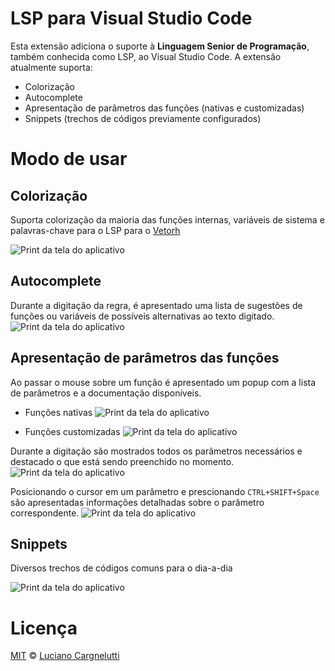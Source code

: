 # LSP para Visual Studio Code

Esta extensão adiciona o suporte à **Linguagem Senior de Programação**, também conhecida como LSP, ao Visual Studio Code. A extensão atualmente suporta:

* Colorização
* Autocomplete
* Apresentação de parâmetros das funções (nativas e customizadas)
* Snippets (trechos de códigos previamente configurados)

# Modo de usar

## Colorização

Suporta colorização da maioria das funções internas, variáveis de sistema e palavras-chave para o LSP para o [Vetorh](https://www.senior.com.br/)

 ![Print da tela do aplicativo](https://github.com/llutti/vscode-language-lsp/blob/master/screenshots/colorizacao.png)

## Autocomplete

Durante a digitação da regra, é apresentado uma lista de sugestões de funções ou variáveis de possíveis alternativas ao texto digitado.
 ![Print da tela do aplicativo](https://github.com/llutti/vscode-language-lsp/blob/master/screenshots/autocomplete.png)

## Apresentação de parâmetros das funções

Ao passar o mouse sobre um função é apresentado um popup com a lista de parâmetros e a documentação disponíveis.

 * Funções nativas
 ![Print da tela do aplicativo](https://github.com/llutti/vscode-language-lsp/blob/master/screenshots/parametros-funcao-nativa.png)

 * Funções customizadas
 ![Print da tela do aplicativo](https://github.com/llutti/vscode-language-lsp/blob/master/screenshots/parametros-funcao-customizada.png)

Durante a digitação são mostrados todos os parâmetros necessários e destacado o que está sendo preenchido no momento.
![Print da tela do aplicativo](https://github.com/llutti/vscode-language-lsp/blob/master/screenshots/parametros-funcao-digitacao.png)

Posicionando o cursor em um parâmetro e prescionando `CTRL+SHIFT+Space` são apresentadas informações detalhadas sobre o parâmetro correspondente.
![Print da tela do aplicativo](https://github.com/llutti/vscode-language-lsp/blob/master/screenshots/parametros-funcao-detalhes.png)


## Snippets

Diversos trechos de códigos comuns para o dia-a-dia

 ![Print da tela do aplicativo](https://github.com/llutti/vscode-language-lsp/blob/master/screenshots/snippets.png)

# Licença

[MIT](https://github.com/llutti/vscode-language-lsp/blob/master/LICENSE) &copy; [Luciano Cargnelutti](https://www.linkedin.com/in/llutti/)
